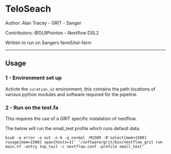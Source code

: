 # TeloSeach

Author: Alan Tracey - GRIT - Sanger

Contributors:
@DLBPointon - Nextflow DSL2

Written to run on Sangers farm5/tol-farm


---

## Usage

### 1 - Environment set up

Activte the `curation_v2` environment, this contains the path locations of various python modules and software required for the pipeline.

### 2 - Run on the test.fa

This requires the use of a GRIT specific instalation of nextflow.

The below will run the small_test profile which runs default data.

```
bsub -e error -o out -n 6 -q normal -M1500 -R'select[mem>1500] rusage[mem=1500] span[hosts=1]' '/software/grit/bin/nextflow_grit run main.nf -entry top_tail -c nextflow.conf -profile small_test'
```
